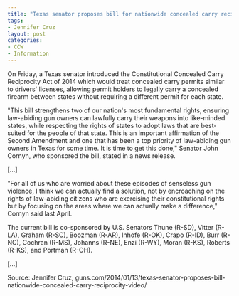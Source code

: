 ```yaml
---
title: "Texas senator proposes bill for nationwide concealed carry reciprocity"
tags:
- Jennifer Cruz
layout: post
categories:
- CCW
- Information
---
```


On Friday, a Texas senator introduced the Constitutional Concealed Carry Reciprocity Act of 2014 which would treat concealed carry permits similar to drivers' licenses, allowing permit holders to legally carry a concealed firearm between states without requiring a different permit for each state.

"This bill strengthens two of our nation's most fundamental rights, ensuring law-abiding gun owners can lawfully carry their weapons into like-minded states, while respecting the rights of states to adopt laws that are best-suited for the people of that state. This is an important affirmation of the Second Amendment and one that has been a top priority of law-abiding gun owners in Texas for some time. It is time to get this done," Senator John Cornyn, who sponsored the bill, stated in a news release.

\[...\]

"For all of us who are worried about these episodes of senseless gun violence, I think we can actually find a solution, not by encroaching on the rights of law-abiding citizens who are exercising their constitutional rights but by focusing on the areas where we can actually make a difference," Cornyn said last April.

The current bill is co-sponsored by U.S. Senators Thune (R-SD), Vitter (R-LA), Graham (R-SC), Boozman (R-AR), Inhofe (R-OK), Crapo (R-ID), Burr (R-NC), Cochran (R-MS), Johanns (R-NE), Enzi (R-WY), Moran (R-KS), Roberts (R-KS), and Portman (R-OH).

\[...\]

Source: Jennifer Cruz, guns.com/2014/01/13/texas-senator-proposes-bill-nationwide-concealed-carry-reciprocity-video/
